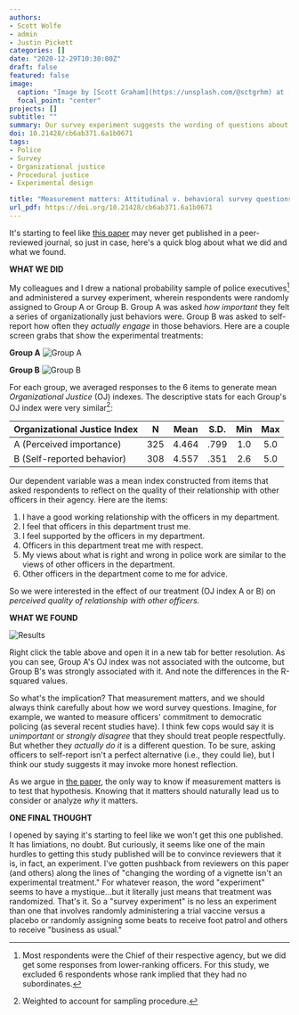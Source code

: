 ```yaml
---
authors:
- Scott Wolfe
- admin
- Justin Pickett
categories: []
date: "2020-12-29T10:30:00Z"
draft: false
featured: false
image:
  caption: "Image by [Scott Graham](https://unsplash.com/@sctgrhm) at [Unsplash](https://unsplash.com/photos/OQMZwNd3ThU)"
  focal_point: "center"
projects: []
subtitle: ""
summary: Our survey experiment suggests the wording of questions about police fairness matters. 
doi: 10.21428/cb6ab371.6a1b0671
tags:
- Police
- Survey
- Organizational justice
- Procedural justice
- Experimental design

title: "Measurement matters: Attitudinal v. behavioral survey questions"
url_pdf: https://doi.org/10.21428/cb6ab371.6a1b0671
---
```


It's starting to feel like [this paper](https://doi.org/10.21428/cb6ab371.6a1b0671) may never get published in a peer-reviewed journal, so just in case, here's a quick blog about what we did and what we found. 

**WHAT WE DID**

My colleagues and I drew a national probability sample of police executives[^1] and administered a survey experiment, wherein respondents were randomly assigned to Group A or Group B. Group A was asked *how important* they felt a series of organizationally just behaviors were. Group B was asked to self-report how often they *actually engage* in those behaviors. Here are a couple screen grabs that show the experimental treatments:

**Group A**
![Group A](/img/measurement_matters_A.png)

**Group B**
![Group B](/img/measurement_matters_B.png)

For each group, we averaged responses to the 6 items to generate mean *Organizational Justice* (OJ) indexes. The descriptive stats for each Group's OJ index were very similar[^2]:

| Organizational Justice Index  | N   | Mean  | S.D. | Min | Max |
|-------------------------------|:---:|:-----:|:----:|:---:|:---:|
| A (Perceived importance)      | 325 | 4.464 | .799 | 1.0 | 5.0 |
| B (Self-reported behavior)    | 308 | 4.557 | .351 | 2.6 | 5.0 |

Our dependent variable was a mean index constructed from items that asked respondents to reflect on the quality of their relationship with other officers in their agency. Here are the items:

1. I have a good working relationship with the officers in my department.
2. I feel that officers in this department trust me. 
3. I feel supported by the officers in my department. 
4. Officers in this department treat me with respect. 
5. My views about what is right and wrong in police work are similar to the views of other officers in the department. 
6. Other officers in the department come to me for advice. 

So we were interested in the effect of our treatment (OJ index A or B) on *perceived quality of relationship with other officers.*

**WHAT WE FOUND**

![Results](/img/measurement_matters_results.png)

Right click the table above and open it in a new tab for better resolution. As you can see, Group A's OJ index was not associated with the outcome, but Group B's was strongly associated with it. And note the differences in the R-squared values. 

So what's the implication? That measurement matters, and we should always think carefully about how we word survey questions. Imagine, for example, we wanted to measure officers' commitment to democratic policing (as several recent studies have). I think few cops would say it is *unimportant* or *strongly disagree* that they should treat people respectfully. But whether they *actually do it* is a different question. To be sure, asking officers to self-report isn't a perfect alternative (i.e., they could lie), but I think our study suggests it may invoke more honest reflection. 

As we argue in [the paper](https://doi.org/10.21428/cb6ab371.6a1b0671), the only way to know if measurement matters is to test that hypothesis. Knowing that it matters should naturally lead us to consider or analyze *why* it matters.

**ONE FINAL THOUGHT**

I opened by saying it's starting to feel like we won't get this one published. It has limiations, no doubt. But curiously, it seems like one of the main hurdles to getting this study published will be to convince reviewers that it is, in fact, an experiment. I've gotten pushback from reviewers on this paper (and others) along the lines of "changing the wording of a vignette isn't an experimental treatment." For whatever reason, the word "experiment" seems to have a mystique...but it literally just means that treatment was randomized. That's it. So a "survey experiment" is no less an experiment than one that involves randomly administering a trial vaccine versus a placebo or randomly assigning some beats to receive foot patrol and others to receive "business as usual."

[^1]: Most respondents were the Chief of their respective agency, but we did get some responses from lower-ranking officers. For this study, we excluded 6 respondents whose rank implied that they had no subordinates. 
[^2]: Weighted to account for sampling procedure. 
